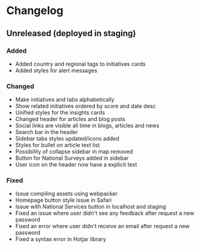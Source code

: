# Changelog

## Unreleased (deployed in staging)

### Added

- Added country and regional tags to initiatives cards
- Added styles for alert messages

### Changed

- Make initiatives and tabs alphabetically
- Show related initiatives ordered by score and date desc
- Unified styles for the insights cards
- Changed header for articles and blog posts
- Social links are visible all time in blogs, articles and news
- Search bar in the header
- Sidebar tabs styles updated/icons added
- Styles for bullet on article text list
- Possibility of collapse sidebar in map removed
- Button for National Surveys added in sidebar
- User icon on the header now have a explicit text

### Fixed

- Issue compiling assets using webpacker
- Homepage button style issue in Safari
- Issue with National Services button in localhost and staging
- Fixed an issue where user didn't see any feedback after request a new password
- Fixed an error where user didn't receive an email after request a new password
- Fixed a syntax error in Hotjar library
